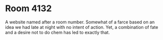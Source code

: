 # Room 4132
A website named after a room number. Somewhat of a farce based on an idea
we had late at night with no intent of action. Yet, a combination of fate
and a desire not to do chem has led to exactly that.
